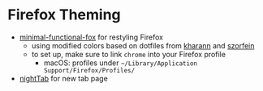 # Firefox Theming

- [minimal-functional-fox](https://github.com/mut-ex/minimal-functional-fox) for restyling Firefox
    - using modified colors based on dotfiles from [kharann](https://github.com/kharann/dotfiles/tree/master/firefox) and [szorfein](https://github.com/szorfein/dotfiles)
    - to set up, make sure to link `chrome` into your Firefox profile
        - macOS: profiles under `~/Library/Application Support/Firefox/Profiles/`
- [nightTab](https://github.com/zombieFox/nightTab) for new tab page
